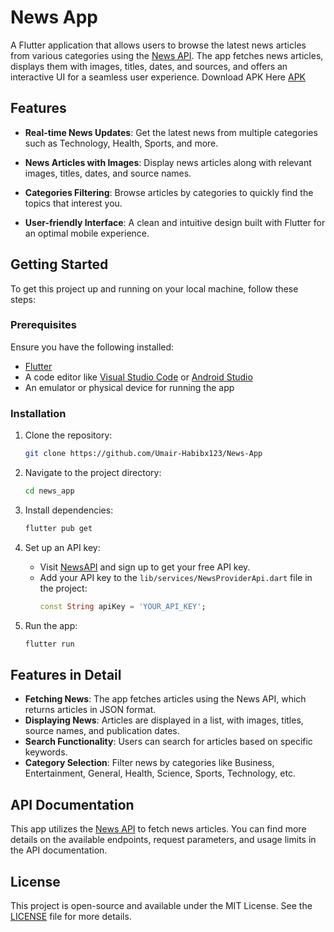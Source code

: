 # News App

A Flutter application that allows users to browse the latest news articles from various categories using the [News API](https://newsapi.org/). The app fetches news articles, displays them with images, titles, dates, and sources, and offers an interactive UI for a seamless user experience. Download APK Here [APK](https://github.com/Umair-Habibx123/News-App/raw/main/APK/news_app.apk)

## Features

- **Real-time News Updates**: Get the latest news from multiple categories such as Technology, Health, Sports, and more.
- **News Articles with Images**: Display news articles along with relevant images, titles, dates, and source names.
- **Categories Filtering**: Browse articles by categories to quickly find the topics that interest you.

- **User-friendly Interface**: A clean and intuitive design built with Flutter for an optimal mobile experience.

## Getting Started

To get this project up and running on your local machine, follow these steps:

### Prerequisites

Ensure you have the following installed:

- [Flutter](https://flutter.dev/docs/get-started/install)
- A code editor like [Visual Studio Code](https://code.visualstudio.com/) or [Android Studio](https://developer.android.com/studio)
- An emulator or physical device for running the app

### Installation

1. Clone the repository:
    ```bash
    git clone https://github.com/Umair-Habibx123/News-App
    ```

2. Navigate to the project directory:
    ```bash
    cd news_app
    ```

3. Install dependencies:
    ```bash
    flutter pub get
    ```

4. Set up an API key:
    - Visit [NewsAPI](https://newsapi.org/) and sign up to get your free API key.
    - Add your API key to the `lib/services/NewsProviderApi.dart` file in the project:
      ```dart
      const String apiKey = 'YOUR_API_KEY';
      ```

5. Run the app:
    ```bash
    flutter run
    ```

## Features in Detail

- **Fetching News**: The app fetches articles using the News API, which returns articles in JSON format.
- **Displaying News**: Articles are displayed in a list, with images, titles, source names, and publication dates.
- **Search Functionality**: Users can search for articles based on specific keywords.
- **Category Selection**: Filter news by categories like Business, Entertainment, General, Health, Science, Sports, Technology, etc.

## API Documentation

This app utilizes the [News API](https://newsapi.org/) to fetch news articles. You can find more details on the available endpoints, request parameters, and usage limits in the API documentation.

## License

This project is open-source and available under the MIT License. See the [LICENSE](LICENSE) file for more details.
